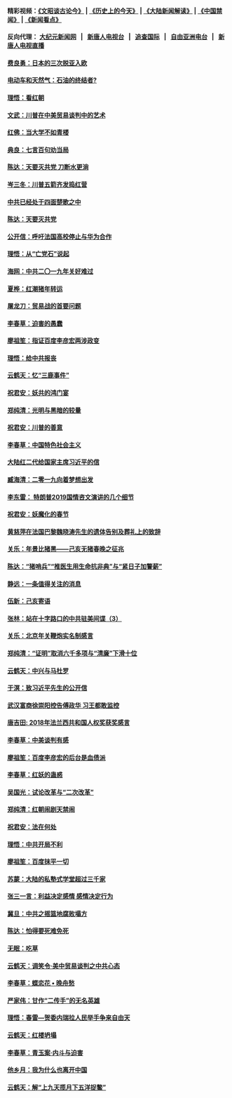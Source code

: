 #### 精彩视频：[《文昭谈古论今》](http://95.179.137.68/wenzhao) | [《历史上的今天》](http://95.179.137.68/today-in-history) | [《大陆新闻解读》](http://95.179.137.68/ntdtv-comedy) | [《中国禁闻》](http://95.179.137.68/ntdtv-news) | [《新闻看点》](http://95.179.137.68/news-insight) 

 #### 反向代理： [大纪元新闻网](http://95.179.137.68:10080/) &nbsp;&nbsp;|&nbsp;&nbsp; [新唐人电视台](http://95.179.137.68:8000/) &nbsp;&nbsp;|&nbsp;&nbsp; [追查国际](http://95.179.137.68:10010/) &nbsp;&nbsp;|&nbsp;&nbsp; [自由亚洲电台](http://95.179.137.68:9800/) &nbsp;&nbsp;|&nbsp;&nbsp; [新唐人电视直播](http://95.179.137.68/) 

#### [费良勇：日本的三次脱亚入欧](../pages/nsc993/n11050067.md?t=02170037) 

#### [电动车和天然气：石油的终结者?](../pages/nsc993/n11047401.md?t=02170037) 

#### [理悟：看红朝](../pages/nsc993/n11047368.md?t=02170037) 

#### [文武：川普在中美贸易谈判中的艺术](../pages/nsc993/n11047216.md?t=02170037) 

#### [红佛：当大学不如青楼](../pages/nsc993/n11046910.md?t=02170037) 

#### [典良：七言百句劝当局](../pages/nsc993/n11046467.md?t=02170037) 

#### [陈达：天要灭共党 刀断水更淌](../pages/nsc993/n11045758.md?t=02170037) 

#### [岑三冬：川普五箭齐发捣红营](../pages/nsc993/n11045729.md?t=02170037) 

#### [中共已经处于四面楚歌之中](../pages/nsc993/n11044959.md?t=02170037) 

#### [陈达：天要灭共党](../pages/nsc993/n11043924.md?t=02170037) 

#### [公开信：呼吁法国高校停止与华为合作](../pages/nsc993/n11042967.md?t=02170037) 

#### [理悟：从“亡党石”说起](../pages/nsc993/n11042524.md?t=02170037) 

#### [海网：中共二〇一九年关好难过](../pages/nsc993/n11041415.md?t=02170037) 

#### [夏桦：红潮猪年转运](../pages/nsc993/n11041337.md?t=02170037) 

#### [屠龙刀：贸易战的首要问题](../pages/nsc993/n11040283.md?t=02170037) 

#### [李春草：迫害的愚蠢](../pages/nsc993/n11036601.md?t=02170037) 

#### [廖祖笙：指证百度李彦宏两涉政变](../pages/nsc993/n11036579.md?t=02170037) 

#### [理悟：给中共报丧](../pages/nsc993/n11036501.md?t=02170037) 

#### [云鹤天：忆“三鹿事件”](../pages/nsc993/n11036466.md?t=02170037) 

#### [祝君安：妖共的鸿门宴](../pages/nsc993/n11035387.md?t=02170037) 

#### [郑纯清：光明与黑暗的较量](../pages/nsc993/n11035337.md?t=02170037) 

#### [祝君安：川普的善意](../pages/nsc993/n11032077.md?t=02170037) 

#### [李春草：中国特色社会主义](../pages/nsc993/n11032132.md?t=02170037) 

#### [大陆红二代给国家主席习近平的信](../pages/nsc993/n11031995.md?t=02170037) 

#### [臧海清：二零一九向着梦想出发](../pages/nsc993/n11031959.md?t=02170037) 

#### [李东雷： 特朗普2019国情咨文演讲的几个细节](../pages/nsc993/n11031943.md?t=02170037) 

#### [祝君安：妖魔化的春节](../pages/nsc993/n11031747.md?t=02170037) 

#### [黄慈萍在法国巴黎魏晓涛先生的遗体告别及葬礼上的致辞](../pages/nsc993/n11031419.md?t=02170037) 

#### [关乐：年景比猪黑——己亥无猪春晚之征兆](../pages/nsc993/n11031494.md?t=02170037) 

#### [陈达：“猪哨兵”“推医生用生命抗非典”与“紧日子加警薪”](../pages/nsc993/n11027746.md?t=02170037) 

#### [静远：一条值得关注的消息](../pages/nsc993/n11024470.md?t=02170037) 

#### [伍新：己亥寄语](../pages/nsc993/n11024543.md?t=02170037) 

#### [张林：站在十字路口的中共驻美间谍（3）](../pages/nsc993/n11023043.md?t=02170037) 

#### [关乐：北京年关鞭炮实名制感言](../pages/nsc993/n11022630.md?t=02170037) 

#### [郑纯清：“证明”取消六千多项与“清廉”下滑十位](../pages/nsc993/n11022638.md?t=02170037) 

#### [云鹤天：中兴与马杜罗](../pages/nsc993/n11022620.md?t=02170037) 

#### [于溟：致习近平先生的公开信](../pages/nsc993/n11022593.md?t=02170037) 

#### [武汉富商徐崇阳控告傅政华 习王都敢监控](../pages/nsc993/n11022212.md?t=02170037) 

#### [唐吉田: 2018年法兰西共和国人权奖获奖感言](../pages/nsc993/n11021537.md?t=02170037) 

#### [李春草：中美谈判有感](../pages/nsc993/n11019776.md?t=02170037) 

#### [廖祖笙：百度李彦宏的后台是血债派](../pages/nsc993/n11019767.md?t=02170037) 

#### [李春草：红妖的蛊惑](../pages/nsc993/n11017095.md?t=02170037) 

#### [吴国光：试论改革与“二次改革”](../pages/nsc993/n11017055.md?t=02170037) 

#### [郑纯清：红朝闹剧天禁闹](../pages/nsc993/n11017030.md?t=02170037) 

#### [祝君安：法在何处](../pages/nsc993/n11017021.md?t=02170037) 

#### [理悟：中共开局不利](../pages/nsc993/n11016938.md?t=02170037) 

#### [廖祖笙：百度抹平一切](../pages/nsc993/n11014925.md?t=02170037) 

#### [苏蒙：大陆的私塾式学堂超过三千家](../pages/nsc993/n11014334.md?t=02170037) 

#### [张三一言：利益决定感情 感情决定行为](../pages/nsc993/n11012463.md?t=02170037) 

#### [冀旦：中共之摇篮地腐败塌方](../pages/nsc993/n11009533.md?t=02170037) 

#### [陈达：怕得要死难免死](../pages/nsc993/n11009520.md?t=02170037) 

#### [无眠：吃草](../pages/nsc993/n11007940.md?t=02170037) 

#### [云鹤天：调笑令‧美中贸易谈判之中共心态](../pages/nsc993/n11007670.md?t=02170037) 

#### [李春草：蝶恋花  •  晚舟愁](../pages/nsc993/n11006605.md?t=02170037) 

#### [严家伟：甘作“二传手”的无名英雄](../pages/nsc993/n11005340.md?t=02170037) 

#### [理悟：春雷—贺委内瑞拉人民举手争来自由天](../pages/nsc993/n11005334.md?t=02170037) 

#### [云鹤天：红楼坍塌](../pages/nsc993/n11005318.md?t=02170037) 

#### [李春草：青玉案·内斗与迫害](../pages/nsc993/n11005306.md?t=02170037) 

#### [他乡月：我为什么也离开中国](../pages/nsc993/n11003553.md?t=02170037) 

#### [云鹤天：解“上九天揽月下五洋捉鳖”](../pages/nsc993/n11000750.md?t=02170037) 

